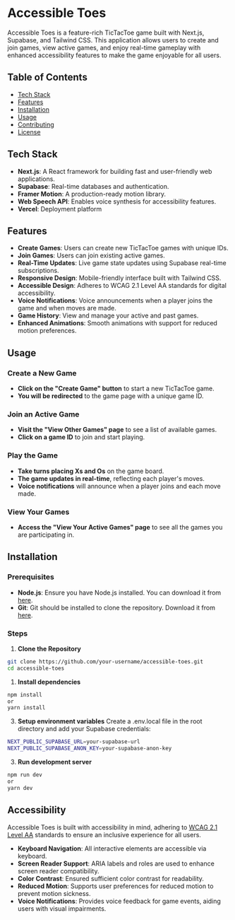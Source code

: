 # Accessible Toes

Accessible Toes is a feature-rich TicTacToe game built with Next.js, Supabase, and Tailwind CSS. This application allows users to create and join games, view active games, and enjoy real-time gameplay with enhanced accessibility features to make the game enjoyable for all users.

## Table of Contents

- [Tech Stack](#tech-stack)
- [Features](#features)
- [Installation](#installation)
- [Usage](#usage)
- [Contributing](#contributing)
- [License](#license)

## Tech Stack

- **Next.js**: A React framework for building fast and user-friendly web applications.
- **Supabase**: Real-time databases and authentication.
- **Framer Motion**: A production-ready motion library.
- **Web Speech API**: Enables voice synthesis for accessibility features.
- **Vercel**: Deployment platform

## Features

- **Create Games**: Users can create new TicTacToe games with unique IDs.
- **Join Games**: Users can join existing active games.
- **Real-Time Updates**: Live game state updates using Supabase real-time subscriptions.
- **Responsive Design**: Mobile-friendly interface built with Tailwind CSS.
- **Accessible Design**: Adheres to WCAG 2.1 Level AA standards for digital accessibility.
- **Voice Notifications**: Voice announcements when a player joins the game and when moves are made.
- **Game History**: View and manage your active and past games.
- **Enhanced Animations**: Smooth animations with support for reduced motion preferences.

## Usage

### Create a New Game

- **Click on the "Create Game" button** to start a new TicTacToe game.
- **You will be redirected** to the game page with a unique game ID.

### Join an Active Game

- **Visit the "View Other Games" page** to see a list of available games.
- **Click on a game ID** to join and start playing.

### Play the Game

- **Take turns placing Xs and Os** on the game board.
- **The game updates in real-time**, reflecting each player's moves.
- **Voice notifications** will announce when a player joins and each move made.

### View Your Games

- **Access the "View Your Active Games" page** to see all the games you are participating in.

## Installation

### Prerequisites

- **Node.js**: Ensure you have Node.js installed. You can download it from [here](https://nodejs.org/).
- **Git**: Git should be installed to clone the repository. Download it from [here](https://git-scm.com/).

### Steps

1. **Clone the Repository**

```bash
git clone https://github.com/your-username/accessible-toes.git
cd accessible-toes
```

1. **Install dependencies**

```bash
npm install
or
yarn install
```

3. **Setup environment variables**
   Create a .env.local file in the root directory and add your Supabase credentials:

```bash
NEXT_PUBLIC_SUPABASE_URL=your-supabase-url
NEXT_PUBLIC_SUPABASE_ANON_KEY=your-supabase-anon-key
```

3. **Run development server**

```bash
npm run dev
or
yarn dev
```

## Accessibility

Accessible Toes is built with accessibility in mind, adhering to [WCAG 2.1 Level AA](https://www.w3.org/TR/WCAG21/) standards to ensure an inclusive experience for all users.

- **Keyboard Navigation**: All interactive elements are accessible via keyboard.
- **Screen Reader Support**: ARIA labels and roles are used to enhance screen reader compatibility.
- **Color Contrast**: Ensured sufficient color contrast for readability.
- **Reduced Motion**: Supports user preferences for reduced motion to prevent motion sickness.
- **Voice Notifications**: Provides voice feedback for game events, aiding users with visual impairments.
